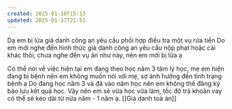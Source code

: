 ```yaml
---
created: 2025-01-10T15:13
updated: 2025-01-17T21:51
---
```

Dạ em bị lừa giả danh công an yêu cầu phối hợp điều tra một vụ rửa tiền
Do em mới nghe đến hình thức giả danh công an yêu cầu nộp phạt hoặc cái khác thôi, chưa nghe đến vụ án như này, nên em mới bị lừa ạ


Có thể nói về việc hiện tại em đang theo học năm 3 tâm lý học, mẹ em hiện đang bị bệnh nên em không muốn nói với mẹ, sợ ảnh hưởng đến tình trạng bệnh ạ
Do đang học năm 3 và đã vào năm học nên em không thể đăng ký bảo lưu kết quả học. Vậy nên em sẽ vừa học vừa làm, tốc độ trả khoản vay có thể sẽ kéo dài từ nửa năm - 1 năm ạ.
[[Giả danh toà án]]